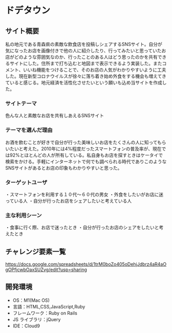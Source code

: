 # ドデタウン

## サイト概要

私の地元である青森県の素敵な飲食店を投稿しシェアするSNSサイト。自分が気になったお店を画像付きで他の人に紹介したり、行ってみたいと思っていたお店がどのような雰囲気なのか、行ったことのある人はどう思ったのかを共有できるサイトにした。住所まで打ち込むと地図まで表示できるよう実装した。またコメント、いいね機能をつけることで、そのお店の人気がわかりやすいように工夫した。現在新型コロナウイルスが徐々に落ち着き始め外食をする機会も増えてきていると感じる。地元経済を活性化させたいという願いも込め当サイトを作成した。

### サイトテーマ

色んな人と素敵なお店を共有しあえるSNSサイト

### テーマを選んだ理由

お酒を飲むことが好きで自分が行った美味しいお店をたくさんの人に知ってもらいたいと考えた。2010年には4%程度だったスマートフォンの普及率が、現在では92%とほとんどの人が所有している。私自身もお店を探すときはケータイで検索をかける。手軽にインターネットで何でも調べられる時代でありこのようなSNSサイトがあるとお店の印象もわかりやすいと思った。

### ターゲットユーザ

・スマートフォンを利用する１０代〜６０代の男女
・外食をしたいがお店に迷っている人
・自分が行ったお店をシェアしたいと考えている人

### 主な利用シーン

・食事に行く際、お店で迷ったとき
・自分が行ったお店のシェアをしたいと考えたとき

## チャレンジ要素一覧

https://docs.google.com/spreadsheets/d/1trM0boZo405oDehjJdbrz4aR4aOgOPfjcwbOaxSUZvg/edit?usp=sharing

## 開発環境

- OS：M1(Mac OS)
- 言語：HTML,CSS,JavaScript,Ruby
- フレームワーク：Ruby on Rails
- JS ライブラリ：jQuery
- IDE：Cloud9
